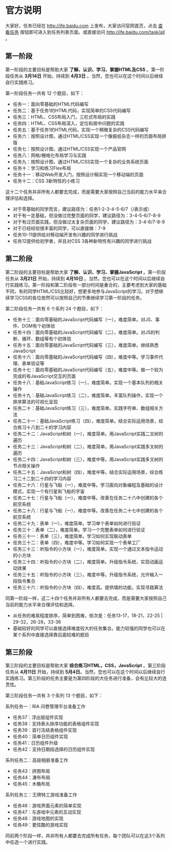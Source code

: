 # 官方说明

大家好，任务已经在 <http://ife.baidu.com> 上发布，大家访问官网首页，点击 [查看任务](http://ife.baidu.com/task/all}) 按钮即可进入到任务列表页面。或直接访问 <http://ife.baidu.com/task/all> 。

## 第一阶段

第一阶段的主要目标是帮助大家 **了解、认识、学习、掌握HTML及CSS** 。第一阶段任务从 **3月14日** 开始，持续到 **4月3日** 。当然，您也可以在这个时间以后继续自行实践练习。

第一阶段任务一共有 12 个题目，如下：

 - 任务一：面向零基础的HTML代码编写
 - 任务二：基于任务1的HTML代码，实现简单的CSS代码编写
 - 任务三：HTML、CSS布局入门，三栏式布局的实践
 - 任务四：HTML、CSS布局深入，定位和居中问题的实践
 - 任务五：基于任务1的HTML代码，实现一个稍微复杂的CSS代码编写
 - 任务六：按照设计图，通过HTML/CSS实现一个像报纸杂志一样的页面布局排版
 - 任务七：按照设计图，通过HTML/CSS实现一个产品官网
 - 任务八：网格/栅格化布局学习与实践
 - 任务九：按照设计图，通过HTML/CSS实现一个复杂的业务系统页面
 - 任务十：学习和练习Flex布局
 - 任务十一：移动Web开发入门，按照设计稿实现一个移动端的页面
 - 任务十二：CSS 3新特性的小练习

这十二个任务并非所有人都要去完成，而是需要大家按照自己当前的能力水平来合理评估和选择。
 - 对于零基础的同学而言，建议路径为：任务1-2-3-4-5-6/7（/表示或）
 - 对于有一定基础，但没做过完整页面的同学，建议路径为：3-4-5-6/7-8-9
 - 对于有过页面实践，但没做过太复杂页面的同学，建议路径为：3-4-6/7-8-9
 - 对于已经经验很丰富的同学，可以直接做：7-9
 - 任务10-11提供给对移动端开发有兴趣的同学进行挑战
 - 任务12提供给初学者，并且对CSS 3各种新特性有兴趣的同学进行挑战

## 第二阶段

 第二阶段的主要目标是帮助大家 **了解、认识、学习、掌握JavaScript** 。第一阶段任务从 **3月21日** 开始，持续到 **4月10日** 。当然，您也可以在这个时间以后继续自行实践练习。第一阶段和第二阶段有一部分时间是重合的，主要考虑到大家的基础不同，有的同学HTML/CSS比较好，想更多地参与JavaScript的学习。对于想继续学习CSS的各位依然可以按照自己的节奏继续学习第一阶段的任务。

第二阶段任务一共有 6 个系列 24 个题目，如下：

 - 任务十三：面向零基础的JavaScript代码编写（一），难度简单。对JS、事件、DOM有个初体验
 - 任务十四：面向零基础的JavaScript代码编写（二），难度简单。对JS的判断、循环、数组等有个初体验
 - 任务十五：面向零基础的JavaScript代码编写（三），难度简单。继续熟悉JavaScript
 - 任务十六：面向零基础的JavaScript代码编写（四），难度中等。学习事件代理、表单验证等
 - 任务十七：面向零基础的JavaScript代码编写（五），难度中等。做一个较为完成的有JavaScript交互的页面
 - 任务十八：基础JavaScript练习（一），难度简单。实现一个基本队列的相关操作
 - 任务十九：基础JavaScript练习（二），难度简单。丰富队列操作，实现一个排序算法的可视化呈现
 - 任务二十：基础JavaScript练习（三），难度简单。实践字符串、数组相关方法
 - 任务二十一：基础JavaScript练习（四），难度简单。结合实际运用场景，综合练习十八到二十的学习内容
 - 任务二十二：JavaScript和树（一），难度简单。用JavaScript实践二叉树的遍历
 - 任务二十三：JavaScript和树（二），难度简单。用JavaScript实践多叉树的遍历
 - 任务二十四：JavaScript和树（三），难度中等。用JavaScript实践多叉树的节点相关操作
 - 任务二十五：JavaScript和树（四），难度中等。结合实际运用场景，综合练习二十二到二十四的学习内容
 - 任务二十六：行星与飞船（一），难度中等。学习面向对象编程及基础的设计模式，实现一个有行星和飞船的宇宙
 - 任务二十七：行星与飞船（一），难度中等。改善在任务二十六中创建的各个航空系统
 - 任务二十八：行星与飞船（一），难度中等。改善在任务二十七中创建的各个航空系统
 - 任务二十九：表单（一），难度简单。学习单个表单如何进行验证
 - 任务三十：表单（二），难度简单。学习一个完整表单如何进行验证
 - 任务三十一：表单（三），难度简单。学习如何实现联动表单
 - 任务三十二：表单（四），难度中等。学习如何实现一个表单工厂
 - 任务三十三：听指令的小方块（一），难度简单。实现一个通过文本指令运动的小方块
 - 任务三十四：听指令的小方块（二），难度简单。升级指令系统，实现动画运动效果
 - 任务三十五：听指令的小方块（三），难度中等。升级指令系统，允许输入一段指令集合
 - 任务三十六：听指令的小方块（四），难度高。提供墙的功能，实现寻路算法

同第一阶段一样，这二十四个任务并非所有人都要去完成，而是需要大家按照自己当前的能力水平来合理评估和选择。
 - 从任务的难易程度排序，简单到困难，依次是：任务13-17，18-21，22-25 | 29-32，26-28，33-36
 - 基础较好的同学可以直接选择难度较大的任务集合。能力较强的同学也可以在某个系列中直接选择靠后面较难的题目
 
## 第三阶段
 
 第三阶段的主要目标是帮助大家 **综合练习HTML，CSS，JavaScript** 。第三阶段任务从 **4月11日** 开始，持续到 **5月4日**。当然，您也可以在这个时间以后继续自行实践练习。第三阶段的任务主要是为第四阶段的大任务进行准备，会有比较大的连贯性。
 
第三阶段任务一共有 3 个系列 13 个题目，如下：

系列任务一：RIA 问卷管理平台准备工作
 
 - 任务37：浮出层组件实现
 - 任务38：支持表头排序功能的表格组件实现
 - 任务39：首行冻结表格组件实现
 - 任务40：简单日历组件实现
 - 任务41：日历组件升级
 - 任务42：支持日期段选择的日历组件实现    
 
系列任务二：高级相册准备工作
 
 - 任务43：拼图布局
 - 任务44：瀑布布局
 - 任务45：木桶布局    
 
系列任务三：王牌特工游戏准备工作
 
 - 任务46：游戏界面元素的简单实现
 - 任务47：与游戏中元素的互动实现
 - 任务48：游戏地图的实现
 - 任务49：更炫酷的游戏实现      
 
同前两个阶段一样，并非所有人都要去完成所有任务，每个团队可以在这3个系列中任选一个进行实践。
 
  
 
